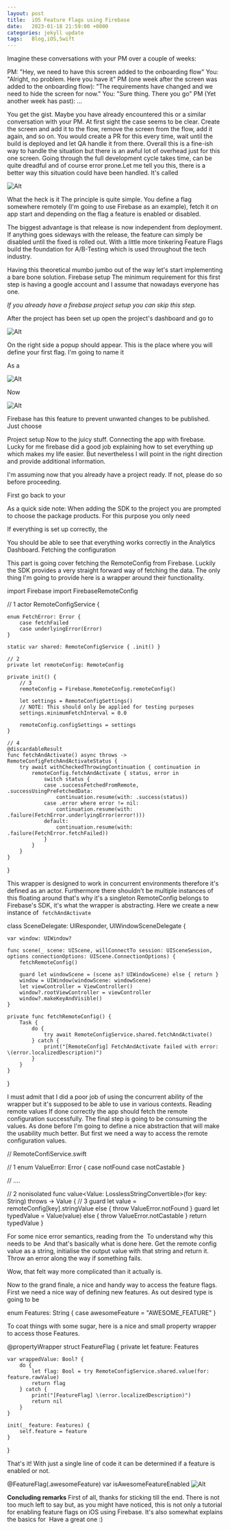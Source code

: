 ```yaml
---
layout: post
title:  iOS Feature Flags using Firebase
date:   2023-01-18 21:59:00 +0000
categories: jekyll update
tags:   Blog,iOS,Swift
---
```

Imagine these conversations with your PM over a couple of weeks:



PM: "Hey, we need to have this screen added to the onboarding flow"
You: "Alright, no problem. Here you have it"
PM (one week after the screen was added to the onboarding flow): "The requirements have changed and we need to hide the screen for now."
You: "Sure thing. There you go"
PM (Yet another week has past): …



You get the gist. Maybe you have already encountered this or a similar conversation with your PM. At first sight the case seems to be clear. Create the screen and add it to the flow, remove the screen from the flow, add it again, and so on. You would create a PR for this every time, wait until the build is deployed and let QA handle it from there. Overall this is a fine-ish way to handle the situation but there is an awful lot of overhead just for this one screen. Going through the full development cycle takes time, can be quite dreadful and of course error prone.Let me tell you this, there is a better way this situation could have been handled. It's called 



![Alt](https://c.tenor.com/ThI9D4QmkWMAAAAC/olympics-flag.gif)



What the heck is it
The principle is quite simple. You define a flag somewhere remotely (I'm going to use Firebase as an example), fetch it on app start and depending on the flag a feature is enabled or disabled.



The biggest advantage is that release is now independent from deployment. If anything goes sideways with the release, the feature can simply be disabled until the fixed is rolled out. With a little more tinkering Feature Flags build the foundation for A/B-Testing which is used throughout the tech industry.



Having this theoretical mumbo jumbo out of the way let's start implementing a bare bone solution.
Firebase setup
The minimum requirement for this first step is having a google account and I assume that nowadays everyone has one.



*If you already have a firebase project setup you can skip this step.*



After the project has been set up open the project's dashboard and go to 



![Alt](https://raw.githubusercontent.com/Arestronaut/arestronaut.github.io/main/assets/images/Firebase%20Feature%20Flags/firebase-console.jpg)



On the right side a popup should appear. This is the place where you will define your first flag. I'm going to name it 



As a 



![Alt](https://github.com/Arestronaut/arestronaut.github.io/blob/main/assets/images/Firebase%20Feature%20Flags/firebase-new-remote-config.png?raw=true)



Now 



![Alt](https://github.com/Arestronaut/arestronaut.github.io/blob/main/assets/images/Firebase%20Feature%20Flags/firebase-publish-changes.png?raw=true)



Firebase has this feature to prevent unwanted changes to be published. Just choose 



Project setup
Now to the juicy stuff. Connecting the app with firebase. Lucky for me firebase did a good job explaining how to set everything up which makes my life easier. But nevertheless I will point in the right direction and provide additional information.



I'm assuming now that you already have a project ready. If not, please do so before proceeding.



First go back to your 



As a quick side note: When adding the SDK to the project you are prompted to choose the package products. For this purpose you only need 



If everything is set up correctly, the 



You should be able to see that everything works correctly in the Analytics Dashboard.
Fetching the configuration



This part is going cover fetching the RemoteConfig from Firebase. Luckily the SDK provides a very straight forward way of fetching the data. The only thing I'm going to provide here is a wrapper around their functionality.



import Firebase
import FirebaseRemoteConfig

// 1
actor RemoteConfigService {

    enum FetchError: Error {
        case fetchFailed
        case underlyingError(Error)
    }

    static var shared: RemoteConfigService { .init() }
    
    // 2
    private let remoteConfig: RemoteConfig

    private init() {
    	// 3
        remoteConfig = Firebase.RemoteConfig.remoteConfig()

        let settings = RemoteConfigSettings()
        // NOTE: This should only be applied for testing purposes
        settings.minimumFetchInterval = 0.0

        remoteConfig.configSettings = settings
    }

	// 4
    @discardableResult
    func fetchAndActivate() async throws -> RemoteConfigFetchAndActivateStatus {
        try await withCheckedThrowingContinuation { continuation in
            remoteConfig.fetchAndActivate { status, error in
                switch status {
                case .successFetchedFromRemote, .successUsingPreFetchedData:
                    continuation.resume(with: .success(status))
                case .error where error != nil:
                    continuation.resume(with: .failure(FetchError.underlyingError(error!)))
                default:
                    continuation.resume(with: .failure(FetchError.fetchFailed))
                }
            }
        }
    }
}



This wrapper is designed to work in concurrent environments therefore it's defined as an actor. Furthermore there shouldn't be multiple instances of this floating around that's why it's a singleton
RemoteConfig belongs to Firebase's SDK, it's what the wrapper is abstracting.
Here we create a new instance of 
`fetchAndActivate`



class SceneDelegate: UIResponder, UIWindowSceneDelegate {

    var window: UIWindow?

    func scene(_ scene: UIScene, willConnectTo session: UISceneSession, options connectionOptions: UIScene.ConnectionOptions) {
        fetchRemoteConfig()

        guard let windowScene = (scene as? UIWindowScene) else { return }
        window = UIWindow(windowScene: windowScene)
        let viewController = ViewController()
        window?.rootViewController = viewController
        window?.makeKeyAndVisible()
    }

    private func fetchRemoteConfig() {
        Task {
            do {
                try await RemoteConfigService.shared.fetchAndActivate()
            } catch {
                print("[RemoteConfig] FetchAndActivate failed with error: \(error.localizedDescription)")
            }
        }
    }
}



I must admit that I did a poor job of using the concurrent ability of the wrapper but it's supposed to be able to use in various contexts.
Reading remote values
If done correctly the app should fetch the remote configuration successfully. The final step is going to be consuming the values. As done before I'm going to define a nice abstraction that will make the usability much better. But first we need a way to access the remote configuration values.



// RemoteConfiService.swift

// 1
enum ValueError: Error {
    case notFound
	case notCastable
}

// ....

// 2
nonisolated func value<Value: LosslessStringConvertible>(for key: String) throws -> Value {
	// 3
	guard let value = remoteConfig[key].stringValue else { throw ValueError.notFound }
	guard let typedValue = Value(value) else { throw ValueError.notCastable }
	return typedValue
}



For some nice error semantics, reading from the 
To understand why this needs to be 
And that's basically what is done here. Get the remote config value as a string, initialise the output value with that string and return it. Throw an error along the way if something fails.



Wow, that felt way more complicated than it actually is.



Now to the grand finale, a nice and handy way to access the feature flags. First we need a nice way of defining new features. As out desired type is going to be 



enum Features: String {
    case awesomeFeature = "AWESOME_FEATURE"
}



To coat things with some sugar, here is a nice and small property wrapper to access those Features.



@propertyWrapper struct FeatureFlag {
    private let feature: Features

    var wrappedValue: Bool? {
        do {
            let flag: Bool = try RemoteConfigService.shared.value(for: feature.rawValue)
            return flag
        } catch {
            print("[FeatureFlag] \(error.localizedDescription)")
            return nil
        }
    }

    init(_ feature: Features) {
        self.feature = feature
    }
}



That's it! With just a single line of code it can be determined if a feature is enabled or not.



@FeatureFlag(.awesomeFeature) var isAwesomeFeatureEnabled
![Alt](https://c.tenor.com/l_VVSBaEIPwAAAAC/finally.gif)



**Concluding remarks**
First of all, thanks for sticking till the end. There is not too much left to say but, as you might have noticed, this is not only a tutorial for enabling feature flags on iOS using Firebase. It's also somewhat explains the basics for 
Have a great one :)



